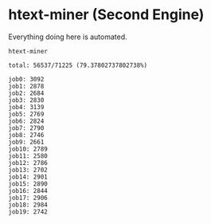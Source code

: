 # htext-miner (Second Engine)

Everything doing here is automated.

```
htext-miner

total: 56537/71225 (79.37802737802738%)

job0: 3092
job1: 2878
job2: 2684
job3: 2830
job4: 3139
job5: 2769
job6: 2824
job7: 2790
job8: 2746
job9: 2661
job10: 2789
job11: 2580
job12: 2786
job13: 2702
job14: 2901
job15: 2890
job16: 2844
job17: 2906
job18: 2984
job19: 2742
```